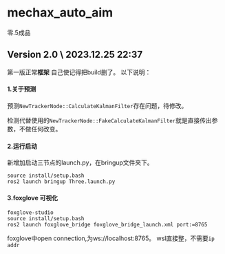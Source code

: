 # mechax_auto_aim
零.5成品
## Version 2.0 \ 2023.12.25 22:37
第一版正常**框架**
自己使记得把build删了。
以下说明：
#### 1.关于预测
预测```NewTrackerNode::CalculateKalmanFilter```存在问题，待修改。

检测代替使用的```NewTrackerNode::FakeCalculateKalmanFilter```就是直接传出参数，不做任何改变。
#### 2.运行启动
新增加启动三节点的launch.py，在bringup文件夹下。
```
source install/setup.bash
ros2 launch bringup Three.launch.py
```
#### 3.foxglove 可视化
```
foxglove-studio
source install/setup.bash
ros2 launch foxglove_bridge foxglove_bridge_launch.xml port:=8765
```
foxglove中open connection,为ws://localhost:8765。
wsl直接整，不需要```ip addr```
